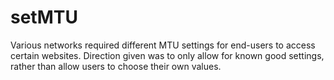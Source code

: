 # setMTU
Various networks required different MTU settings for end-users to access certain websites. Direction given was to only allow for known good settings, rather than allow users to choose their own values.
